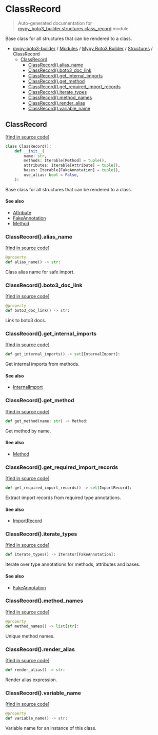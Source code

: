 # ClassRecord

> Auto-generated documentation for [mypy_boto3_builder.structures.class_record](https://github.com/youtype/mypy_boto3_builder/blob/main/mypy_boto3_builder/structures/class_record.py) module.

Base class for all structures that can be rendered to a class.

- [mypy-boto3-builder](../../README.md#mypy_boto3_builder) / [Modules](../../MODULES.md#mypy-boto3-builder-modules) / [Mypy Boto3 Builder](../index.md#mypy-boto3-builder) / [Structures](index.md#structures) / ClassRecord
    - [ClassRecord](#classrecord)
        - [ClassRecord().alias_name](#classrecordalias_name)
        - [ClassRecord().boto3_doc_link](#classrecordboto3_doc_link)
        - [ClassRecord().get_internal_imports](#classrecordget_internal_imports)
        - [ClassRecord().get_method](#classrecordget_method)
        - [ClassRecord().get_required_import_records](#classrecordget_required_import_records)
        - [ClassRecord().iterate_types](#classrecorditerate_types)
        - [ClassRecord().method_names](#classrecordmethod_names)
        - [ClassRecord().render_alias](#classrecordrender_alias)
        - [ClassRecord().variable_name](#classrecordvariable_name)

## ClassRecord

[[find in source code]](https://github.com/youtype/mypy_boto3_builder/blob/main/mypy_boto3_builder/structures/class_record.py#L16)

```python
class ClassRecord():
    def __init__(
        name: str,
        methods: Iterable[Method] = tuple(),
        attributes: Iterable[Attribute] = tuple(),
        bases: Iterable[FakeAnnotation] = tuple(),
        use_alias: bool = False,
    ):
```

Base class for all structures that can be rendered to a class.

#### See also

- [Attribute](attribute.md#attribute)
- [FakeAnnotation](../type_annotations/fake_annotation.md#fakeannotation)
- [Method](method.md#method)

### ClassRecord().alias_name

[[find in source code]](https://github.com/youtype/mypy_boto3_builder/blob/main/mypy_boto3_builder/structures/class_record.py#L45)

```python
@property
def alias_name() -> str:
```

Class alias name for safe import.

### ClassRecord().boto3_doc_link

[[find in source code]](https://github.com/youtype/mypy_boto3_builder/blob/main/mypy_boto3_builder/structures/class_record.py#L38)

```python
@property
def boto3_doc_link() -> str:
```

Link to boto3 docs.

### ClassRecord().get_internal_imports

[[find in source code]](https://github.com/youtype/mypy_boto3_builder/blob/main/mypy_boto3_builder/structures/class_record.py#L86)

```python
def get_internal_imports() -> set[InternalImport]:
```

Get internal imports from methods.

#### See also

- [InternalImport](../type_annotations/internal_import.md#internalimport)

### ClassRecord().get_method

[[find in source code]](https://github.com/youtype/mypy_boto3_builder/blob/main/mypy_boto3_builder/structures/class_record.py#L113)

```python
def get_method(name: str) -> Method:
```

Get method by name.

#### See also

- [Method](method.md#method)

### ClassRecord().get_required_import_records

[[find in source code]](https://github.com/youtype/mypy_boto3_builder/blob/main/mypy_boto3_builder/structures/class_record.py#L73)

```python
def get_required_import_records() -> set[ImportRecord]:
```

Extract import records from required type annotations.

#### See also

- [ImportRecord](../import_helpers/import_record.md#importrecord)

### ClassRecord().iterate_types

[[find in source code]](https://github.com/youtype/mypy_boto3_builder/blob/main/mypy_boto3_builder/structures/class_record.py#L62)

```python
def iterate_types() -> Iterator[FakeAnnotation]:
```

Iterate over type annotations for methods, attributes and bases.

#### See also

- [FakeAnnotation](../type_annotations/fake_annotation.md#fakeannotation)

### ClassRecord().method_names

[[find in source code]](https://github.com/youtype/mypy_boto3_builder/blob/main/mypy_boto3_builder/structures/class_record.py#L106)

```python
@property
def method_names() -> list[str]:
```

Unique method names.

### ClassRecord().render_alias

[[find in source code]](https://github.com/youtype/mypy_boto3_builder/blob/main/mypy_boto3_builder/structures/class_record.py#L56)

```python
def render_alias() -> str:
```

Render alias expression.

### ClassRecord().variable_name

[[find in source code]](https://github.com/youtype/mypy_boto3_builder/blob/main/mypy_boto3_builder/structures/class_record.py#L99)

```python
@property
def variable_name() -> str:
```

Variable name for an instance of this class.

